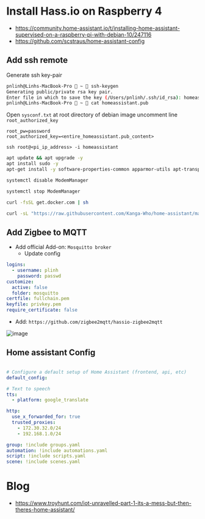 # Install Hass.io on Raspberry 4
- https://community.home-assistant.io/t/installing-home-assistant-supervised-on-a-raspberry-pi-with-debian-10/247116
- https://github.com/scstraus/home-assistant-config

## Add ssh remote
Generate ssh key-pair
```sh
pnlinh@Linhs-MacBook-Pro  ~  ssh-keygen
Generating public/private rsa key pair.
Enter file in which to save the key (/Users/pnlinh/.ssh/id_rsa): homeassistant
pnlinh@Linhs-MacBook-Pro  ~  cat homeassistant.pub
```
Open `sysconf.txt` at root directory of debian image uncomment line `root_authorized_key`
```
root_pw=password
root_authorized_key=<entire_homeassistant.pub_content>
```
```
ssh root@<pi_ip_address> -i homeassistant
```


```sh
apt update && apt upgrade -y
apt install sudo -y
apt-get install -y software-properties-common apparmor-utils apt-transport-https ca-certificates curl dbus jq network-manager

systemctl disable ModemManager

systemctl stop ModemManager

curl -fsSL get.docker.com | sh

curl -sL "https://raw.githubusercontent.com/Kanga-Who/home-assistant/master/supervised-installer.sh" | bash -s -- -m raspberrypi4
```

## Add Zigbee to MQTT
- Add official Add-on: `Mosquitto broker`
  - Update config
```yml
logins:
  - username: plinh
    password: passwd
customize:
  active: false
  folder: mosquitto
certfile: fullchain.pem
keyfile: privkey.pem
require_certificate: false

```
- Add: `https://github.com/zigbee2mqtt/hassio-zigbee2mqtt`

![image](https://user-images.githubusercontent.com/11713395/133923949-2de714ec-0beb-45f8-b091-d6c451f719a5.png)

## Home assistant Config
```yml

# Configure a default setup of Home Assistant (frontend, api, etc)
default_config:

# Text to speech
tts:
  - platform: google_translate

http:
  use_x_forwarded_for: true
  trusted_proxies:
    - 172.30.32.0/24
    - 192.168.1.0/24

group: !include groups.yaml
automation: !include automations.yaml
script: !include scripts.yaml
scene: !include scenes.yaml
```
# Blog
- https://www.troyhunt.com/iot-unravelled-part-1-its-a-mess-but-then-theres-home-assistant/

